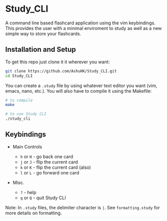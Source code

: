 # Study_CLI
A command line based flashcard application using the vim keybindings. This provides the user with a minimal enviroment to study as well as a new simple way to store your flashcards.

## Installation and Setup
To get this repo just clone it it wherever you want:
```bash
git clone https://github.com/AshuHK/Study_CLI.git
cd Study_CLI
```
You can create a `.study` file by using whatever text editor you want (vim, emacs, nano, etc.). You will also have to compile it using the Makefile:

```bash
# to compile
make

# to use Study CLI
./study_cli
```

## Keybindings
  - Main Controls
    - `h` or `H` - go back one card
    - `j` or `J` - flip the current card
    - `k` or `K` - flip the current card (also)
    - `l` or `L` - go forward one card

  - Misc.
    - `?` - help
    - `q` or `Q` - quit Study CLI

Note: In `.study` files, the delimiter character is `|`. See `formatting.study` for more details on formatting.
